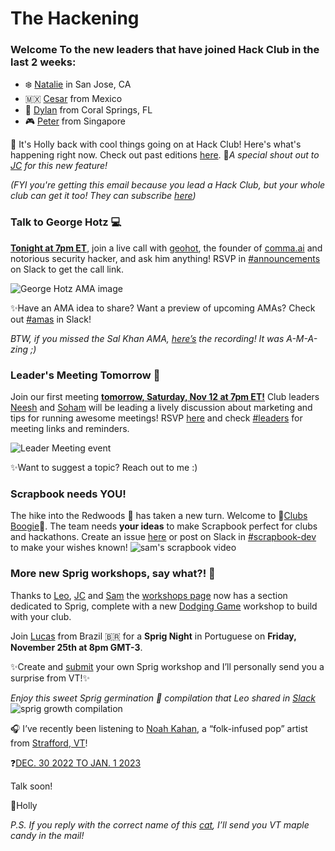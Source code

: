 # **The Hackening**

### Welcome To the new leaders that have joined Hack Club in the last 2 weeks:

* ❄️ [Natalie](https://hackclub.slack.com/team/U04537T4YE9) in San Jose, CA
* 🇲🇽 [Cesar](https://hackclub.slack.com/team/U0496NDSXT4) from Mexico
* 🐶 [Dylan](https://hackclub.slack.com/team/U048VFXPDGS) from Coral Springs, FL
* 🎮 [Peter](https://hackclub.slack.com/team/U03DDMP76GL) from Singapore

👋 It's Holly back with cool things going on at Hack Club! Here's what's happening right now. Check out past editions [here](https://workshops.hackclub.com/leader-newsletters/). 💫*A special shout out to [JC](https://github.com/jianmin-chen) for this new feature!*

*(FYI you're getting this email because you lead a Hack Club, but your whole club can get it too! They can subscribe [here](https://airtable.com/shrehIGl77kf2cSPZ))*

### Talk to George Hotz 💻
**[Tonight at 7pm ET](https://events.hackclub.com/ama-with-george-hotz/)**, join a live call with [geohot](https://en.wikipedia.org/wiki/George_Hotz), the founder of [comma.ai](http://comma.ai/) and notorious security hacker, and ask him anything! RSVP in [#announcements](https://hackclub.slack.com/archives/C0266FRGT/p1665794472425429) on Slack to get the call link.

![George Hotz AMA image](https://cloud-bsf1t5u6k-hack-club-bot.vercel.app/0georgehotz_ama__2_.png)

✨Have an AMA idea to share? Want a preview of upcoming AMAs? Check out [#amas](https://hackclub.slack.com/archives/C03QPB0SU3V) in Slack!

*BTW, if you missed the Sal Khan AMA, [here’s](https://www.youtube.com/watch?v=qiLiyQ_2gho) the recording! It was A-M-A-zing ;)*

### Leader's Meeting Tomorrow 📣

Join our first meeting **[tomorrow, Saturday, Nov 12 at 7pm ET!](https://events.hackclub.com/meet-other-hack-club-leaders/)** Club leaders [Neesh](https://neesh.ilioslabs.dev/) and [Soham](https://github.com/sohamb117) will be leading a lively discussion about marketing and tips for running awesome meetings! RSVP [here](https://airtable.com/shrSaSye2Hn0rnD25) and check [#leaders](https://hackclub.slack.com/archives/C02PA5G01ND) for meeting links and reminders.

![Leader Meeting event](https://cloud-gy3rucni2-hack-club-bot.vercel.app/0image.png)

✨Want to suggest a topic? Reach out to me :) 

### Scrapbook needs YOU!

The hike into the Redwoods 🌲 has taken a new turn. Welcome to 🌈[Clubs Boogie](https://hackclub.slack.com/archives/C02PA5G01ND/p1667486114847389)🌈. The team needs **your ideas** to make Scrapbook perfect for clubs and hackathons. Create an issue [here](https://github.com/hackclub/scrapbook/tree/into-the-redwoods) or post on Slack in [#scrapbook-dev](https://hackclub.slack.com/archives/C035D6S6TFW) to make your wishes known!
![sam's scrapbook video](https://cloud-bswr6lzyk-hack-club-bot.vercel.app/0image.png)

### More new Sprig workshops, say what?! 👀

Thanks to [Leo](https://leomcelroy.com/#), [JC](https://jianminchen.com/) and [Sam](https://samliu.dev/) the [workshops page](workshops.hackclub.com) now has a section dedicated to Sprig, complete with a new [Dodging Game](https://workshops.hackclub.com/sprig_dodge/) workshop to build with your club. 

Join [Lucas](https://github.com/LucasHT22) from Brazil 🇧🇷 for a **Sprig Night** in Portuguese on **Friday, November 25th at 8pm GMT-3**. 

✨Create and [submit](https://github.com/hackclub/hackclub) your own Sprig workshop and I’ll personally send you a surprise from VT!✨

*Enjoy this sweet Sprig germination 🌱 compilation that Leo shared in [Slack](https://hackclub.slack.com/archives/C02UN35M7LG)*
![sprig growth compilation](https://cloud-j1432dwbt-hack-club-bot.vercel.app/0image.png)

🎧 I’ve recently been listening to [Noah Kahan](https://open.spotify.com/artist/2RQXRUsr4IW1f3mKyKsy4B?si=kPviO8M8R6y8LbbRuk4c1Q), a “folk-infused pop” artist from [Strafford, VT](https://en.wikipedia.org/wiki/Strafford,_Vermont)!

❓[DEC. 30 2022 TO JAN. 1 2023](https://epoch.hackclub.com/)

Talk soon!

💖Holly

*P.S. If you reply with the correct name of this [cat](https://cloud-gld6jjuh9-hack-club-bot.vercel.app/0image.png), I’ll send you VT maple candy in the mail!*
